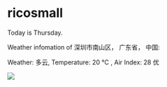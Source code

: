 # ricosmall

Today is Thursday.

Weather infomation of 深圳市南山区， 广东省， 中国: 

Weather: 多云, Temperature: 20 ℃ , Air Index: 28 优

<img src="https://github-readme-stats.vercel.app/api?username=ricosmall&show_icons=true" />
